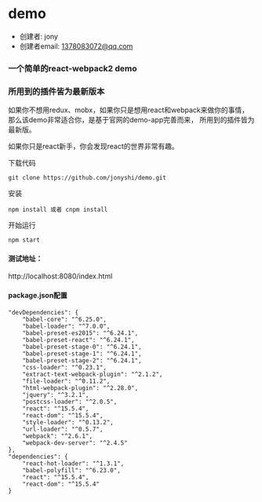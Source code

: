 # demo

- 创建者: jony
- 创建者email: 1378083072@qq.com

### 一个简单的react-webpack2 demo

### 所用到的插件皆为最新版本

如果你不想用redux、mobx，如果你只是想用react和webpack来做你的事情，那么该demo非常适合你，是基于官网的demo-app完善而来， 所用到的插件皆为最新版。

如果你只是react新手，你会发现react的世界非常有趣。

下载代码

	git clone https://github.com/jonyshi/demo.git

安装

    npm install 或者 cnpm install
开始运行

    npm start

#### 测试地址：  
http://localhost:8080/index.html

#### package.json配置

	"devDependencies": {
		"babel-core": "^6.25.0",
		"babel-loader": "^7.0.0",
		"babel-preset-es2015": "^6.24.1",
		"babel-preset-react": "^6.24.1",
		"babel-preset-stage-0": "^6.24.1",
		"babel-preset-stage-1": "^6.24.1",
		"babel-preset-stage-2": "^6.24.1",
		"css-loader": "^0.23.1",
		"extract-text-webpack-plugin": "^2.1.2",
		"file-loader": "^0.11.2",
		"html-webpack-plugin": "^2.28.0",
		"jquery": "^3.2.1",
		"postcss-loader": "^2.0.5",
		"react": "^15.5.4",
		"react-dom": "^15.5.4",
		"style-loader": "^0.13.2",
		"url-loader": "^0.5.7",
		"webpack": "^2.6.1",
		"webpack-dev-server": "^2.4.5"
	},
	"dependencies": {
		"react-hot-loader": "^1.3.1",
		"babel-polyfill": "^6.23.0",
		"react": "^15.5.4",
		"react-dom": "^15.5.4"
	}

